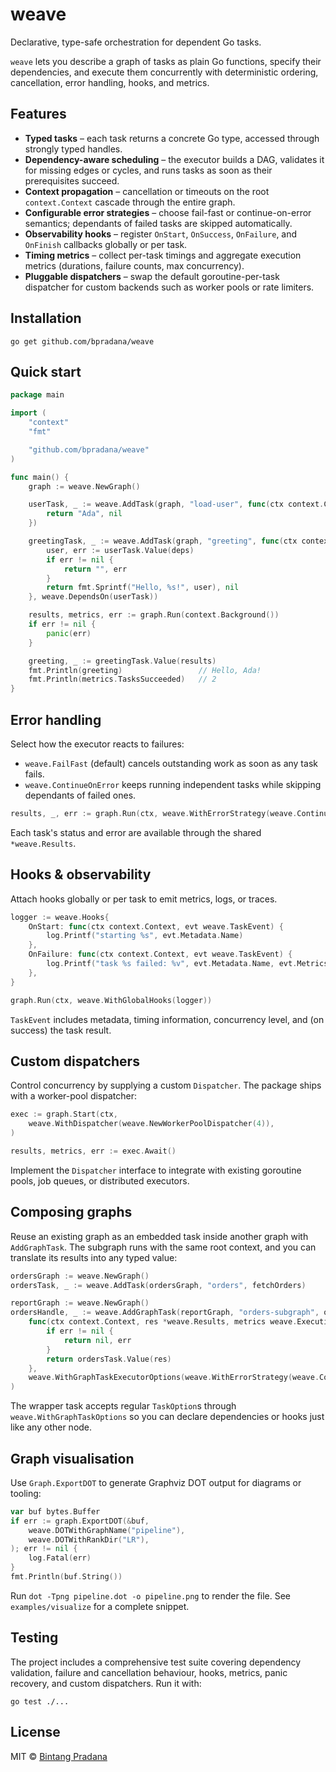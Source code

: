# weave

Declarative, type-safe orchestration for dependent Go tasks.

`weave` lets you describe a graph of tasks as plain Go functions, specify their dependencies, and execute them concurrently with deterministic ordering, cancellation, error handling, hooks, and metrics.

## Features

- **Typed tasks** – each task returns a concrete Go type, accessed through strongly typed handles.
- **Dependency-aware scheduling** – the executor builds a DAG, validates it for missing edges or cycles, and runs tasks as soon as their prerequisites succeed.
- **Context propagation** – cancellation or timeouts on the root `context.Context` cascade through the entire graph.
- **Configurable error strategies** – choose fail-fast or continue-on-error semantics; dependants of failed tasks are skipped automatically.
- **Observability hooks** – register `OnStart`, `OnSuccess`, `OnFailure`, and `OnFinish` callbacks globally or per task.
- **Timing metrics** – collect per-task timings and aggregate execution metrics (durations, failure counts, max concurrency).
- **Pluggable dispatchers** – swap the default goroutine-per-task dispatcher for custom backends such as worker pools or rate limiters.

## Installation

```shell
go get github.com/bpradana/weave
```

## Quick start

```go
package main

import (
	"context"
	"fmt"

	"github.com/bpradana/weave"
)

func main() {
	graph := weave.NewGraph()

	userTask, _ := weave.AddTask(graph, "load-user", func(ctx context.Context, deps weave.DependencyResolver) (string, error) {
		return "Ada", nil
	})

	greetingTask, _ := weave.AddTask(graph, "greeting", func(ctx context.Context, deps weave.DependencyResolver) (string, error) {
		user, err := userTask.Value(deps)
		if err != nil {
			return "", err
		}
		return fmt.Sprintf("Hello, %s!", user), nil
	}, weave.DependsOn(userTask))

	results, metrics, err := graph.Run(context.Background())
	if err != nil {
		panic(err)
	}

	greeting, _ := greetingTask.Value(results)
	fmt.Println(greeting)                 // Hello, Ada!
	fmt.Println(metrics.TasksSucceeded)   // 2
}
```

## Error handling

Select how the executor reacts to failures:

- `weave.FailFast` (default) cancels outstanding work as soon as any task fails.
- `weave.ContinueOnError` keeps running independent tasks while skipping dependants of failed ones.

```go
results, _, err := graph.Run(ctx, weave.WithErrorStrategy(weave.ContinueOnError))
```

Each task's status and error are available through the shared `*weave.Results`.

## Hooks & observability

Attach hooks globally or per task to emit metrics, logs, or traces.

```go
logger := weave.Hooks{
	OnStart: func(ctx context.Context, evt weave.TaskEvent) {
		log.Printf("starting %s", evt.Metadata.Name)
	},
	OnFailure: func(ctx context.Context, evt weave.TaskEvent) {
		log.Printf("task %s failed: %v", evt.Metadata.Name, evt.Metrics.Error)
	},
}

graph.Run(ctx, weave.WithGlobalHooks(logger))
```

`TaskEvent` includes metadata, timing information, concurrency level, and (on success) the task result.

## Custom dispatchers

Control concurrency by supplying a custom `Dispatcher`. The package ships with a worker-pool dispatcher:

```go
exec := graph.Start(ctx,
	weave.WithDispatcher(weave.NewWorkerPoolDispatcher(4)),
)

results, metrics, err := exec.Await()
```

Implement the `Dispatcher` interface to integrate with existing goroutine pools, job queues, or distributed executors.

## Composing graphs

Reuse an existing graph as an embedded task inside another graph with `AddGraphTask`. The subgraph runs with the same root context, and you can translate its results into any typed value:

```go
ordersGraph := weave.NewGraph()
ordersTask, _ := weave.AddTask(ordersGraph, "orders", fetchOrders)

reportGraph := weave.NewGraph()
ordersHandle, _ := weave.AddGraphTask(reportGraph, "orders-subgraph", ordersGraph,
	func(ctx context.Context, res *weave.Results, metrics weave.ExecutionMetrics, err error) ([]Order, error) {
		if err != nil {
			return nil, err
		}
		return ordersTask.Value(res)
	},
	weave.WithGraphTaskExecutorOptions(weave.WithErrorStrategy(weave.ContinueOnError)),
)
```

The wrapper task accepts regular `TaskOption`s through `weave.WithGraphTaskOptions` so you can declare dependencies or hooks just like any other node.

## Graph visualisation

Use `Graph.ExportDOT` to generate Graphviz DOT output for diagrams or tooling:

```go
var buf bytes.Buffer
if err := graph.ExportDOT(&buf,
	weave.DOTWithGraphName("pipeline"),
	weave.DOTWithRankDir("LR"),
); err != nil {
	log.Fatal(err)
}
fmt.Println(buf.String())
```

Run `dot -Tpng pipeline.dot -o pipeline.png` to render the file. See `examples/visualize` for a complete snippet.

## Testing

The project includes a comprehensive test suite covering dependency validation, failure and cancellation behaviour, hooks, metrics, panic recovery, and custom dispatchers. Run it with:

```shell
go test ./...
```

## License

MIT © [Bintang Pradana](https://github.com/bpradana)
